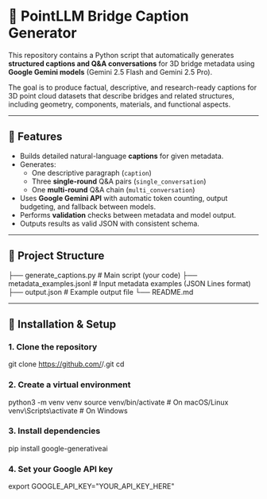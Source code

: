# 🧠 PointLLM Bridge Caption Generator

This repository contains a Python script that automatically generates **structured captions and Q&A conversations** for 3D bridge metadata using **Google Gemini models** (Gemini 2.5 Flash and Gemini 2.5 Pro).

The goal is to produce factual, descriptive, and research-ready captions for 3D point cloud datasets that describe bridges and related structures, including geometry, components, materials, and functional aspects.

---

## 🚀 Features

- Builds detailed natural-language **captions** for given metadata.
- Generates:
  - One descriptive paragraph (`caption`)
  - Three **single-round** Q&A pairs (`single_conversation`)
  - One **multi-round** Q&A chain (`multi_conversation`)
- Uses **Google Gemini API** with automatic token counting, output budgeting, and fallback between models.
- Performs **validation** checks between metadata and model output.
- Outputs results as valid JSON with consistent schema.

---

## 📂 Project Structure


├── generate_captions.py # Main script (your code)
├── metadata_examples.jsonl # Input metadata examples (JSON Lines format)
├── output.json # Example output file
└── README.md 


---

## 🧰 Installation & Setup

### 1. Clone the repository

git clone https://github.com/<your-username>/<your-repo-name>.git
cd <your-repo-name>

### 2. Create a virtual environment
python3 -m venv venv
source venv/bin/activate   # On macOS/Linux
venv\Scripts\activate      # On Windows

### 3. Install dependencies
pip install google-generativeai


### 4. Set your Google API key
export GOOGLE_API_KEY="YOUR_API_KEY_HERE"
